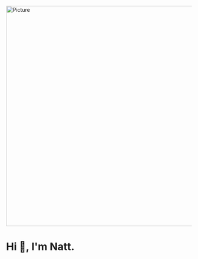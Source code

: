 <img src="https://avatars.githubusercontent.com/u/135023751?v=4" 
        alt="Picture" 
        width="800" 
        height="600"
        style="display: block; margin: 0 auto" />
# Hi 👋, I'm Natt.
